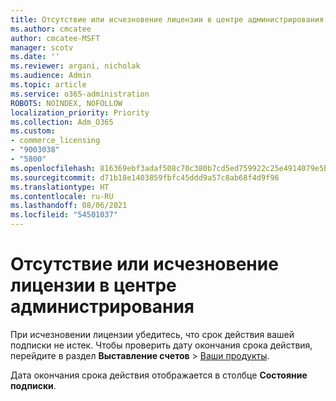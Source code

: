 ```yaml
---
title: Отсутствие или исчезновение лицензии в центре администрирования
ms.author: cmcatee
author: cmcatee-MSFT
manager: scotv
ms.date: ''
ms.reviewer: argani, nicholak
ms.audience: Admin
ms.topic: article
ms.service: o365-administration
ROBOTS: NOINDEX, NOFOLLOW
localization_priority: Priority
ms.collection: Adm_O365
ms.custom:
- commerce_licensing
- "9003038"
- "5800"
ms.openlocfilehash: 816369ebf3adaf508c70c380b7cd5ed759922c25e4914079e5b4d13d72d0fcf4
ms.sourcegitcommit: d71b18e1403859fbfc45ddd9a57c8ab68f4d9f96
ms.translationtype: HT
ms.contentlocale: ru-RU
ms.lasthandoff: 08/06/2021
ms.locfileid: "54501037"
---
```

# <a name="license-missing-or-disappears-from-the-admin-center"></a>Отсутствие или исчезновение лицензии в центре администрирования

При исчезновении лицензии убедитесь, что срок действия вашей подписки не истек. Чтобы проверить дату окончания срока действия, перейдите в раздел **Выставление счетов** > [Ваши продукты](https://go.microsoft.com/fwlink/p/?linkid=842054).

Дата окончания срока действия отображается в столбце **Состояние подписки**.
